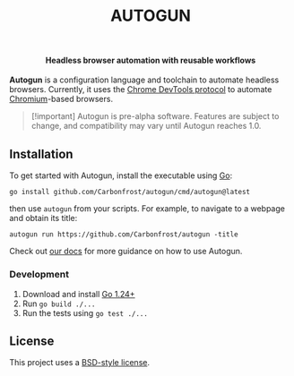 <!-- Copyright 2022, 2025 The Autogun Authors. All rights reserved.
     Use of this source code is governed by a BSD-style
     license that can be found in the LICENSE file. 
-->

<h1 align="center">
  <br>
    AUTOGUN
  <br>
  <br>
</h1>

<h4 align="center">Headless browser automation with reusable workflows </h4>

**Autogun** is a configuration language and toolchain to automate headless browsers.  Currently, it uses the [Chrome DevTools protocol][] to automate [Chromium][]-based browsers.

> [!important] Autogun is pre-alpha software. Features are subject to change, and compatibility may vary until Autogun reaches 1.0.

## Installation

To get started with Autogun, install the executable using [Go][]:

```shell
go install github.com/Carbonfrost/autogun/cmd/autogun@latest
```

then use `autogun` from your scripts. For example, to navigate to a webpage and obtain its title:

```shell
autogun run https://github.com/Carbonfrost/autogun -title
```

Check out [our docs][] for more guidance on how to use Autogun.

### Development

1. Download and install [Go 1.24+](https://go.dev)
2. Run `go build ./...`
3. Run the tests using `go test ./...`

## License

This project uses a [BSD-style license](LICENSE).

[Chrome DevTools protocol]: https://chromedevtools.github.io/devtools-protocol/
[Chromium]: https://www.chromium.org/Home/
[Go]: https://go.dev
[our docs]: https://github.com/Carbonfrost/autogun
